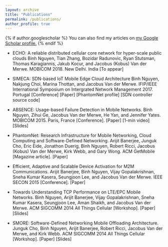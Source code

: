 ```yaml
---
layout: archive
title: "Publications"
permalink: /publications/
author_profile: true
---
```

{% if author.googlescholar %}
  You can also find my articles on <u><a href="{{author.googlescholar}}">my Google Scholar profile</a>.</u>
{% endif %}


* ECHO: A reliable distributed cellular core network for hyper-scale public clouds
Binh Nguyen, Tian Zhang, Bozidar Radunovic, Ryan Stutsman, Thomas Karagiannis, Jakub Kocur, and Jacobus (Kobus) Van der Merwe.
MOBICOM 2018. New Delhi. India [To appear] 

* SIMECA: SDN-based IoT Mobile Edge Cloud Architecture
Binh Nguyen, Nakjung Choi, Marina Thottan, and Jacobus Van der Merwe.
IFIP/IEEE International Symposium on Intergrated Network Management 2017. Portugal [Conference] [Paper] [PhantomNet profile] [SDN controller source code] 

* ABSENCE: Usage-based Failure Detection in Mobile Networks.
Binh Nguyen, Zihui Ge, Jacobus Van der Merwe, He Yan, and Jennifer Yates.
MOBICOM 2015. Paris, France [Conference]. [Paper] [1-min video] [Slides] 

* PhantomNet: Research Infrastructure for Mobile Networking, Cloud Computing and Software-Defined Networking.
Arijit Banerjee, Junguk Cho, Eric Eide, Jonathon Duerig, Binh Nguyen, Robert Ricci, Jacobus (Kobus) Van der Merwe, Kirk Webb, and Gary Wong.
ACM GetMobile [Magazine article]. [Paper] 

* Efficient, Adaptive and Scalable Device Activation for M2M Communications.
Arijit Banerjee, Binh Nguyen, Vijay Gopalakrishnan, Sneha Kumar Kasera, Seungjoon Lee, and Jacobus Van der Merwe.
IEEE SECON 2015 [Conference]. [Paper] 

* Towards Understanding TCP Performance on LTE/EPC Mobile Networks.
Binh Nguyen, Arijit Banerjee, Vijay Gopalakrishnan, Sneha Kumar Kasera, Seungjoon Lee, Aman Shaikh, and Jacobus Van der Merwe.
ACM SIGCOMM 2014 All Things Cellular [Workshop]. [Paper] [Slides] 

* SMORE: Software-Defined Networking Mobile Offloading Architecture.
Junguk Cho, Binh Nguyen, Arijit Banerjee, Robert Ricci, Jacobus Van der Merwe, and Kirk Webb.
ACM SIGCOMM 2014 All Things Cellular [Workshop]. [Paper] [Slides] 


